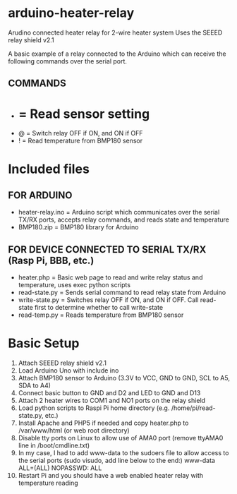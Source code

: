 # arduino-heater-relay
Arudino connected heater relay for 2-wire heater system
Uses the SEEED relay shield v2.1

A basic example of a relay connected to the Arduino which can receive the following commands over the serial port.

COMMANDS
--------
- # = Read sensor setting
- @ = Switch relay OFF if ON, and ON if OFF
- ! = Read temperature from BMP180 sensor

Included files
==============

FOR ARDUINO
-----------
- heater-relay.ino = Arduino script which communicates over the serial TX/RX ports, accepts relay commands, and reads state and temperature
- BMP180.zip = BMP180 library for Arduino

FOR DEVICE CONNECTED TO SERIAL TX/RX (Rasp Pi, BBB, etc.)
---------------------------------------------------------
- heater.php = Basic web page to read and write relay status and temperature, uses exec python scripts
- read-state.py = Sends serial command to read relay state from Arduino
- write-state.py = Switches relay OFF if ON, and ON if OFF.  Call read-state first to determine whether to call write-state
- read-temp.py = Reads temperature from BMP180 sensor


Basic Setup
===========
1. Attach SEEED relay shield v2.1
2. Load Arduino Uno with include ino
3. Attach BMP180 sensor to Arduino (3.3V to VCC, GND to GND, SCL to A5, SDA to A4)
4. Connect basic button to GND and D2 and LED to GND and D13
5. Attach 2 heater wires to COM1 and NO1 ports on the relay shield
6. Load python scripts to Raspi Pi home directory (e.g. /home/pi/read-state.py, etc.)
7. Install Apache and PHP5 if needed and copy heater.php to /var/www/html (or web root directory)
8. Disable tty ports on Linux to allow use of AMA0 port (remove ttyAMA0 line in /boot/cmdline.txt)
9. In my case, I had to add www-data to the sudoers file to allow access to the serial ports (sudo visudo, add line below to the end:)
www-data ALL=(ALL) NOPASSWD: ALL
10. Restart Pi and you should have a web enabled heater relay with temperature reading